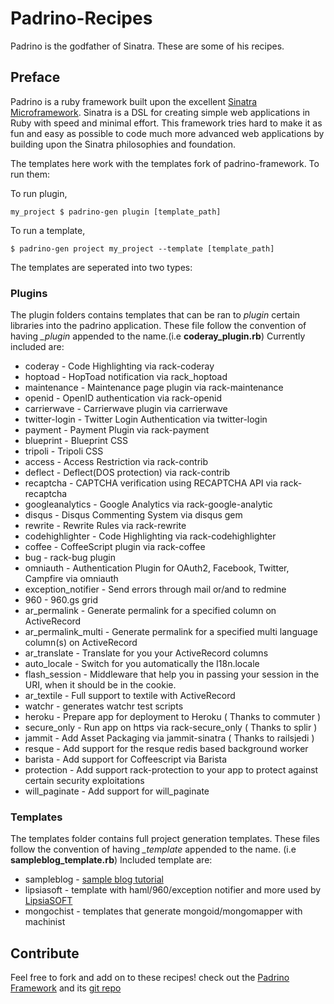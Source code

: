# Padrino-Recipes

Padrino is the godfather of Sinatra. These are some of his recipes.

## Preface

Padrino is a ruby framework built upon the excellent [Sinatra Microframework](http://www.sinatrarb.com).
Sinatra is a DSL for creating simple web applications in Ruby with speed and minimal effort.
This framework tries hard to make it as fun and easy as possible to code much more advanced web applications by
building upon the Sinatra philosophies and foundation.

The templates here work with the templates fork of padrino-framework. To run them:

To run plugin,

    my_project $ padrino-gen plugin [template_path]

To run a template,

    $ padrino-gen project my_project --template [template_path]

The templates are seperated into two types:

### Plugins

The plugin folders contains templates that can be ran to *plugin* certain libraries into the padrino application. These file follow the convention of having *_plugin* appended to the name.(i.e **coderay_plugin.rb**) Currently included are:

*   coderay            - Code Highlighting via rack-coderay
*   hoptoad            - HopToad notification via rack_hoptoad
*   maintenance        - Maintenance page plugin via rack-maintenance
*   openid             - OpenID authentication via rack-openid
*   carrierwave        - Carrierwave plugin via carrierwave
*   twitter-login      - Twitter Login Authentication via twitter-login
*   payment            - Payment Plugin via rack-payment
*   blueprint          - Blueprint CSS
*   tripoli            - Tripoli CSS
*   access             - Access Restriction via rack-contrib
*   deflect            - Deflect(DOS protection) via rack-contrib
*   recaptcha          - CAPTCHA verification using RECAPTCHA API via rack-recaptcha
*   googleanalytics    - Google Analytics via rack-google-analytic
*   disqus             - Disqus Commenting System via disqus gem
*   rewrite            - Rewrite Rules via rack-rewrite
*   codehighlighter    - Code Highlighting via rack-codehighlighter
*   coffee             - CoffeeScript plugin via rack-coffee
*   bug                - rack-bug plugin
*   omniauth           - Authentication Plugin for OAuth2, Facebook, Twitter, Campfire via omniauth
*   exception_notifier - Send errors through mail or/and to redmine
*   960                - 960.gs grid
*   ar_permalink       - Generate permalink for a specified column on ActiveRecord
*   ar_permalink_multi - Generate permalink for a specified multi language column(s) on ActiveRecord
*   ar_translate       - Translate for you your ActiveRecord columns
*   auto_locale        - Switch for you automatically the I18n.locale
*   flash_session      - Middleware that help you in passing your session in the URI, when it should be in the cookie.
*   ar_textile         - Full support to textile with ActiveRecord
*   watchr             - generates watchr test scripts
*   heroku             - Prepare app for deployment to Heroku ( Thanks to commuter )
*   secure_only        - Run app on https via rack-secure\_only ( Thanks to splir )
*   jammit             - Add Asset Packaging via jammit-sinatra ( Thanks to railsjedi )
*   resque             - Add support for the resque redis based background worker
*   barista            - Add support for Coffeescript via Barista
*   protection         - Add support rack-protection to your app to protect against certain security exploitations
*   will\_paginate     - Add support for will\_paginate

### Templates

The templates folder contains full project generation templates. These files follow the convention of having *_template* appended to the name. (i.e __sampleblog_template.rb__) Included template are:

  *   sampleblog - [sample blog tutorial](http://www.padrinorb.com/guides/blog-tutorial)
  *   lipsiasoft - template with haml/960/exception notifier and more used by [LipsiaSOFT](http://www.lipsiasoft.com)
  *   mongochist - templates that generate mongoid/mongomapper with machinist

## Contribute

Feel free to fork and add on to these recipes!
check out the [Padrino Framework](http://www.padrinorb.com) and its [git repo](http://github.com/padrino/padrino-framework)
